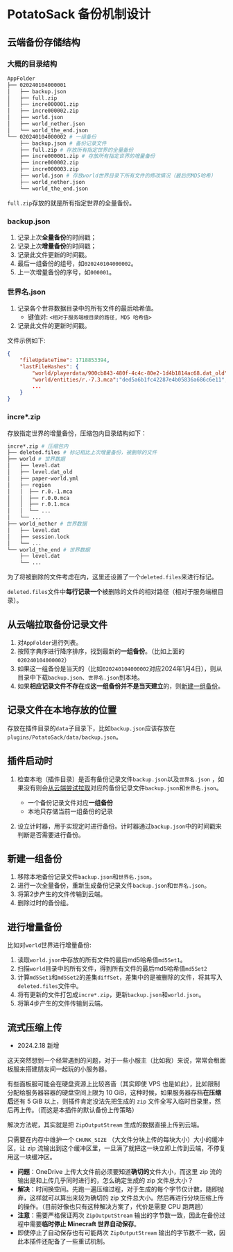# PotatoSack 备份机制设计

## 云端备份存储结构

### 大概的目录结构

```bash
AppFolder
├── 020240104000001
│   ├── backup.json
│   ├── full.zip
│   ├── incre000001.zip
│   ├── incre000002.zip
│   ├── world.json
│   ├── world_nether.json
│   └── world_the_end.json
└── 020240104000002 # 一组备份
    ├── backup.json # 备份记录文件
    ├── full.zip # 存放所有指定世界的全量备份
    ├── incre000001.zip # 存放所有指定世界的增量备份
    ├── incre000002.zip
    ├── incre000003.zip
    ├── world.json # 存放world世界目录下所有文件的修改情况（最后的MD5哈希）
    ├── world_nether.json
    └── world_the_end.json
```

`full.zip`存放的就是所有指定世界的全量备份。

### backup.json

1. 记录上次**全量备份**的时间戳；
2. 记录上次**增量备份**的时间戳；
3. 记录此文件更新的时间戳。
4. 最后一组备份的组号，如`020240104000002`。
5. 上一次增量备份的序号，如`000001`。

### 世界名.json

1. 记录各个世界数据目录中的所有文件的最后哈希值。
   * 键值对: `<相对于服务端根目录的路径, MD5 哈希值>`
2. 记录此文件的更新时间戳。

文件示例如下:  

```json
{
    "fileUpdateTime": 1718853394,
    "lastFileHashes": {
        "world/playerdata/900cb843-480f-4c4c-80e2-1d4b1814ac68.dat_old":"8e61dc5109912780912f8f1f73c050ba",
        "world/entities/r.-7.3.mca":"ded5a6b1fc42287e4b05836a686c6e11",
        ...
    }
}
```

### incre*.zip

存放指定世界的增量备份，压缩包内目录结构如下：

```bash
incre*.zip # 压缩包内
├── deleted.files # 标记相比上次增量备份，被删除的文件
├── world # 世界数据
│   ├── level.dat
│   ├── level.dat_old
│   ├── paper-world.yml
│   ├── region
│   │  ├── r.0.-1.mca
│   │  ├── r.0.0.mca
│   │  ├── r.0.1.mca
│   │  └── ...
│   └── ...
├── world_nether # 世界数据
│   ├── level.dat
│   ├── session.lock
│   └── ...
└── world_the_end # 世界数据
    ├── level.dat
    └── ...
```

为了将被删除的文件考虑在内，这里还设置了一个`deleted.files`来进行标记。

`deleted.files`文件中**每行记录一个**被删除的文件的相对路径（相对于服务端根目录）。

## 从云端拉取备份记录文件

1. 对`AppFolder`进行列表。
2. 按照字典序进行降序排序，找到最新的**一组备份**。（比如上面的`020240104000002`）
3. 如果这一组备份是当天的（比如`020240104000002`对应2024年1月4日），则从目录中下载`backup.json`、`世界名.json`到本地。
4. 如果**相应记录文件不存在**或**这一组备份并不是当天建立**的，则[新建一组备份](#新建一组备份)。

## 记录文件在本地存放的位置

存放在插件目录的`data`子目录下，比如`backup.json`应该存放在`plugins/PotatoSack/data/backup.json`。

## 插件启动时

1. 检查本地（插件目录）是否有备份记录文件`backup.json`以及`世界名.json`
   ，如果没有则会[从云端尝试拉取](#从云端拉取备份记录文件)对应的备份记录文件`backup.json`和`世界名.json`。
    - 一个备份记录文件对应**一组备份**
    - 本地只存储当前一组备份的记录

2. 设立计时器，用于实现定时进行备份。计时器通过`backup.json`中的时间戳来判断是否需要进行备份。

## 新建一组备份

1. 移除本地备份记录文件`backup.json`和`世界名.json`。
2. 进行一次全量备份，重新生成备份记录文件`backup.json`和`世界名.json`。
3. 将第2步产生的文件传输到云端。
4. 删除过时的备份组。

## 进行增量备份

比如对`world`世界进行增量备份:

1. 读取`world.json`中存放的所有文件的最后md5哈希值`md5Set1`。
2. 扫描`world`目录中的所有文件，得到所有文件的最后md5哈希值`md5Set2`
3. 计算`md5Set1`和`md5Set2`的差集`diffSet`，差集中的是被删除的文件，将其写入`deleted.files`文件中。
4. 将有更新的文件打包成`incre*.zip`，更新`backup.json`和`world.json`。
5. 将第4步产生的文件传输到云端。

## 流式压缩上传 

* 2024.2.18 新增  

这天突然想到一个经常遇到的问题，对于一些小服主（比如我）来说，常常会租面板服来搭建朋友间一起玩的小服务器。  

有些面板服可能会在硬盘资源上比较吝啬（其实即使 VPS 也是如此），比如限制分配给服务器容器的硬盘空间上限为 10 GiB，这种时候，如果服务器存档**在压缩后**还有 5 GiB 以上，则插件肯定没法先把生成的 `zip` 文件全写入临时目录里，然后再上传。（而这是本插件的默认备份上传策略）  

解决方法呢，其实就是把 `ZipOutputStream` 生成的数据直接上传到云端。  

只需要在内存中维护一个 `CHUNK_SIZE` （大文件分块上传的每块大小）大小的缓冲区，让 zip 流输出到这个缓冲区里，一旦满了就把这一块立即上传到云端，不停复用这一块缓冲区。  

* **问题**：OneDrive 上传大文件前必须要知道**确切的**文件大小，而这里 zip 流的输出是和上传几乎同时进行的，怎么确定生成的 zip 文件总大小？  
* **解决**：时间换空间。先跑一遍压缩过程，对于生成的每个字节仅计数，随即抛弃，这样就可以算出来较为确切的 zip 文件总大小。然后再进行分块压缩上传的操作。（目前好像也只有这种解决方案了，代价是需要 CPU 跑两趟）  
* **注意**：需要严格保证两次 `ZipOutputStream` 输出的字节数一致，因此在备份过程中需要**临时停止 Minecraft 世界自动保存**。  
* 即使停止了自动保存也有可能两次 `ZipOutputStream` 输出的字节数不一致，因此本插件还配备了一些重试机制。